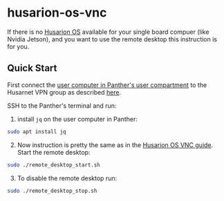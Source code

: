 # husarion-os-vnc

If there is no [Husarion OS](https://husarion.com/software/os/) available for your single board compuer (like Nvidia Jetson), and you want to use the remote desktop this instruction is for you. 

## Quick Start

First connect the [user computer in Panther's user compartment](https://husarion.com/manuals/panther/#user-compartment) to the Husarnet VPN group as described [here](https://husarnet.com/docs/#husarnet-client).

SSH to the Panther's terminal and run:

1. install `jq` on the user computer in Panther:

```bash
sudo apt install jq
```

2. Now instruction is pretty the same as in the [Husarion OS VNC guide](https://husarion.com/software/os/remote-desktop/#share-your-robots-desktop). Start the remote desktop:

```bash
sudo ./remote_desktop_start.sh
```

3. To disable the remote desktop run:

```bash
sudo ./remote_desktop_stop.sh
```


